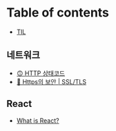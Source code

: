 # Table of contents

* [TIL](README.md)

## 네트워크 <a href="#network" id="network"></a>

* [🙃 HTTP 상태코드](network/http\_status\_code.md)
* [🤠 Https의 보안 | SSL/TLS](network/https-or-ssl-tls.md)

## React

* [What is React?](react/what-is-react.md)

